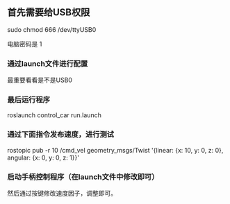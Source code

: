
## 首先需要给USB权限

sudo chmod 666 /dev/ttyUSB0

电脑密码是 1 

### 通过launch文件进行配置

最重要看看是不是USB0

### 最后运行程序

roslaunch control_car run.launch


### 通过下面指令发布速度，进行测试

rostopic pub -r 10 /cmd_vel geometry_msgs/Twist '{linear: {x: 10, y: 0, z: 0}, angular: {x: 0, y: 0, z: 1}}'

### 启动手柄控制程序（在launch文件中修改即可）

然后通过按键修改速度因子，调整即可。



